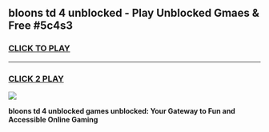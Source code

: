 
## bloons td 4 unblocked - Play Unblocked Gmaes & Free #5c4s3
<h3>
<a href="https://news.freeplayer.one?title=bloons_td_4_unblocked&ref=26F">CLICK TO PLAY</a></h3>
<hr>

<h3>
<a href="https://news.freeplayer.one?title=bloons_td_4_unblocked&ref=26F">CLICK 2 PLAY</a>
  
</h3>

<a href="https://news.freeplayer.one?title=bloons_td_4_unblocked&ref=26F/"><img src="https://clearcache.store/games.png"></a>


**bloons td 4 unblocked games unblocked: Your Gateway to Fun and Accessible Online Gaming**

